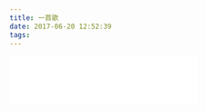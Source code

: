 ```yaml
---
title: 一首歌
date: 2017-06-20 12:52:39
tags:
---
```

<iframe frameborder="no" border="0" marginwidth="0" marginheight="0" width=330 height=86 src="//music.163.com/outchain/player?type=2&id=38679412&auto=0&height=66"></iframe>
    

